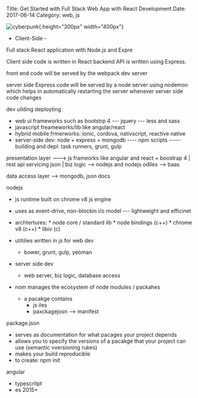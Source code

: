 Title: Get Started with Full Stack Web App with React Development
Date: 2017-06-14
Category: web, js

![cyberpunk](./cyberpunk/12.jpg){:height="300px" width="400px"}


* Client-Side
       - 

Full stack React application with Node.js and Expre

Client side code is written in React 
backend API is written using Express. 


 front end code will be served by the webpack dev server 

 server side Express code will be served by a node server using nodemon which helps in automatically restarting the server whenever server side code changes


 dev uilding deployting


 * web ui frameworks such as bootstrp 4
 --- jquery
 --- less and sass
 * javascript freameworks/lib like angular/react
 * hybrid mobile frmerworks: ionic, cordova, nativscript, reactive native
 * server-side dev: node + express + mongodb
 ---- npm scripts
 ----- building and depl: task runners, grunt, gulp




 presentation layer ---> js frameorks like angular and react + boostrap 4
 |
 rest api servicing json
|
 biz logic --> nodejs and nodejs odiles --> baas


 data access layer --> mongodb, json docs

 nodejs
 - js runtime built on chrome v8 js engine
 - uses as event-drive, non-blockin i/o model --- lightweight and efficinet
 - archtertures:
          * node core / standard lib
          * node bindings (c++)
          * chrome v8 (c++)
          * libiv (c)
- utitilies written in js for web dev
    * bower, grunt, gulp, yeoman
- server side dev
    * web server, biz logic, database access

- nom manages the ecosystem of node modules / packahes
   * a pacakge contains
        - js iles
        - paxckagejosn --> manifest


package.json
 - serves as documentation for what pacages your project depends
 - allows you to specify the versions of a pacakge that your project can use (semantic vversioning rukes)
 - makes your build reproducible
 - to create: npm init


 angular
 * typescritpt
 * es 2015+